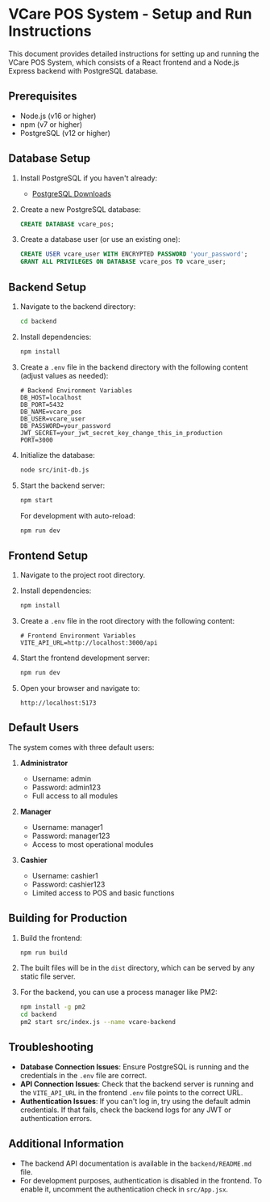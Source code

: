 # VCare POS System - Setup and Run Instructions

This document provides detailed instructions for setting up and running the VCare POS System, which consists of a React frontend and a Node.js Express backend with PostgreSQL database.

## Prerequisites

- Node.js (v16 or higher)
- npm (v7 or higher)
- PostgreSQL (v12 or higher)

## Database Setup

1. Install PostgreSQL if you haven't already:
   - [PostgreSQL Downloads](https://www.postgresql.org/download/)

2. Create a new PostgreSQL database:
   ```sql
   CREATE DATABASE vcare_pos;
   ```

3. Create a database user (or use an existing one):
   ```sql
   CREATE USER vcare_user WITH ENCRYPTED PASSWORD 'your_password';
   GRANT ALL PRIVILEGES ON DATABASE vcare_pos TO vcare_user;
   ```

## Backend Setup

1. Navigate to the backend directory:
   ```bash
   cd backend
   ```

2. Install dependencies:
   ```bash
   npm install
   ```

3. Create a `.env` file in the backend directory with the following content (adjust values as needed):
   ```
   # Backend Environment Variables
   DB_HOST=localhost
   DB_PORT=5432
   DB_NAME=vcare_pos
   DB_USER=vcare_user
   DB_PASSWORD=your_password
   JWT_SECRET=your_jwt_secret_key_change_this_in_production
   PORT=3000
   ```

4. Initialize the database:
   ```bash
   node src/init-db.js
   ```

5. Start the backend server:
   ```bash
   npm start
   ```

   For development with auto-reload:
   ```bash
   npm run dev
   ```

## Frontend Setup

1. Navigate to the project root directory.

2. Install dependencies:
   ```bash
   npm install
   ```

3. Create a `.env` file in the root directory with the following content:
   ```
   # Frontend Environment Variables
   VITE_API_URL=http://localhost:3000/api
   ```

4. Start the frontend development server:
   ```bash
   npm run dev
   ```

5. Open your browser and navigate to:
   ```
   http://localhost:5173
   ```

## Default Users

The system comes with three default users:

1. **Administrator**
   - Username: admin
   - Password: admin123
   - Full access to all modules

2. **Manager**
   - Username: manager1
   - Password: manager123
   - Access to most operational modules

3. **Cashier**
   - Username: cashier1
   - Password: cashier123
   - Limited access to POS and basic functions

## Building for Production

1. Build the frontend:
   ```bash
   npm run build
   ```

2. The built files will be in the `dist` directory, which can be served by any static file server.

3. For the backend, you can use a process manager like PM2:
   ```bash
   npm install -g pm2
   cd backend
   pm2 start src/index.js --name vcare-backend
   ```

## Troubleshooting

- **Database Connection Issues**: Ensure PostgreSQL is running and the credentials in the `.env` file are correct.
- **API Connection Issues**: Check that the backend server is running and the `VITE_API_URL` in the frontend `.env` file points to the correct URL.
- **Authentication Issues**: If you can't log in, try using the default admin credentials. If that fails, check the backend logs for any JWT or authentication errors.

## Additional Information

- The backend API documentation is available in the `backend/README.md` file.
- For development purposes, authentication is disabled in the frontend. To enable it, uncomment the authentication check in `src/App.jsx`.